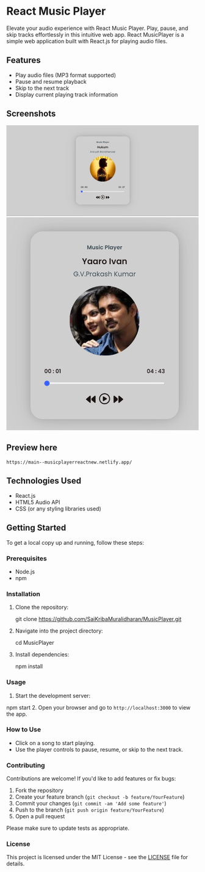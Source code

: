 # React Music Player

Elevate your audio experience with React Music Player. Play, pause, and skip tracks effortlessly in this intuitive web app. React MusicPlayer is a simple web application built with React.js for playing audio files.

## Features

- Play audio files (MP3 format supported)
- Pause and resume playback
- Skip to the next track
- Display current playing track information

## Screenshots

![Screenshot 1](public/Assets/Images/ScreenshotPlayer.png)
![Screenshot 2](public/Assets/Images/mini.png)
## Preview here
    https://main--musicplayerreactnew.netlify.app/

## Technologies Used

- React.js
- HTML5 Audio API
- CSS (or any styling libraries used)

## Getting Started

To get a local copy up and running, follow these steps:

### Prerequisites

- Node.js
- npm

### Installation

1. Clone the repository:

   git clone https://github.com/SaiKribaMuralidharan/MusicPlayer.git

2. Navigate into the project directory:

   cd MusicPlayer


3. Install dependencies:

   npm install


### Usage


1. Start the development server:

npm start
2. Open your browser and go to `http://localhost:3000` to view the app.

### How to Use

- Click on a song to start playing.
- Use the player controls to pause, resume, or skip to the next track.

### Contributing

Contributions are welcome! If you'd like to add features or fix bugs:

1. Fork the repository
2. Create your feature branch (`git checkout -b feature/YourFeature`)
3. Commit your changes (`git commit -am 'Add some feature'`)
4. Push to the branch (`git push origin feature/YourFeature`)
5. Open a pull request

Please make sure to update tests as appropriate.

### License

This project is licensed under the MIT License - see the [LICENSE](LICENSE) file for details.




